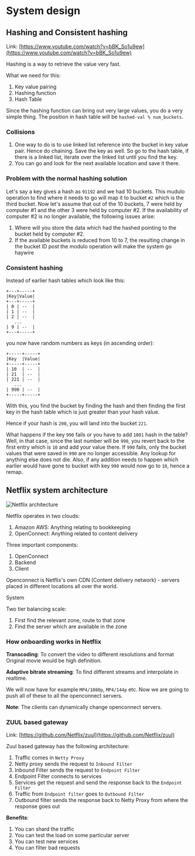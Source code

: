 # System design

## Hashing and Consistent hashing
Link: [https://www.youtube.com/watch?v=bBK_So1u9ew](https://www.youtube.com/watch?v=bBK_So1u9ew)

Hashing is a way to retrieve the value very fast.

What we need for this:
1. Key value pairing
2. Hashing function
3. Hash Table

Since the hashing function can bring out very large values, you do a very simple thing.
The position in hash table will be `hashed-val % num_buckets`.

### Collisions
1. One way to do is to use linked list reference into the bucket in key value pair. Hence do chaining. Save the key as well. So go to the hash table, if there is a linked list, iterate over the linked list until you find the key.
2. You can go and look for the next available location and save it there.

### Problem with the normal hashing solution
Let's say a key gives a hash as `91192` and we had 10 buckets. This mudulo operation to find where it needs to go will map it to bucket `#2` which is the third bucket.
Now let's assume that out of the 10  buckets, 7 were held by computer #1 and the other 3 were held by computer #2. If the availability of computer #2 is no longer available, the following issues arise:
1. Where will you store the data which had the hashed pointing to the bucket held by computer #2.
2. If the available buckets is reduced from 10 to 7, the resulting change in the bucket ID post the modulo operation will make the system go haywire

### Consistent hashing
Instead of earlier hash tables which look like this:
```
+---+-----+
|Key|Value|
+---+-----+
| 0 | --  |
| 1 | --  |
| 2 | --  |
   ...
| 9 | --  |
+---+-----+
```
you now have random numbers as keys (in ascending order):

```
+-----+-----+
|Key  |Value|
+-----+-----+
| 10  | --  |
| 21  | --  |
| 221 | --  |
   ...
| 990 | --  |
+-----+-----+
```
With this, you find the bucket by finding the hash and then finding the first key in the hash table which is just greater than your hash value.

Hence if your hash is `200`, you will land into the bucket `221`.

What happens if the key `990` fails or you have to add `1001` hash in the table? 
Well, in that case, since the last number will be `990`, you revert back to the first entry which is `10` and add your value there.
If `990` fails, only the bucket values that were saved in `990` are no longer accessible. Any lookup for anything else does not die. Also, if any addition needs to happen which earlier would have gone to bucket with key `990` would now go to `10`, hence a remap.

## Netflix system architecture
![Netflix architecture](images/netflix.jpg)

Netflix operates in two clouds:
1. Amazon AWS: Anything relating to bookkeeping
2. OpenConnect: Anything related to content delivery

Three important components:
1. OpenConnect 
2. Backend
3. Client

Openconnect is Netflix's own CDN (Content delivery network) - servers placed in different locations all over the world.

System

Two tier balancing scale:
1. First find the relevant zone, route to that zone
2. Find the server which are available in the zone

### How onboarding works in Netflix
**Transcoding**: To convert the video to different resolutions and format
Original movie would be high definition.

**Adaptive bitrate streaming**: To find different streams and interpolate in realtime.

We will now have for example `MP4/1080p`, `MP4/144p` etc.
Now we are going to push all of these to all the openconnect servers.

**Note**: The clients can dynamically change openconnect servers.

### ZUUL based gateway
Link: [https://github.com/Netflix/zuul](https://github.com/Netflix/zuul)

Zuul based gateway has the following architecture:
1. Traffic comes in `Netty Proxy`
2. Netty proxy sends the request to `Inbound Filter`
3. Inbound Filter sends the request to `Endpoint Filter`
4. Endpoint Filter connects to services
5. Services get the request and send the response back to the `Endpoint Filter`
6. Traffic from `Endpoint filter` goes to `Outbound Filter`
7. Outbound filter sends the response back to Netty Proxy from where the response goes out

**Benefits**:
1. You can shard the traffic
2. You can test the load on some particular server
3. You can test new services
4. You can filter bad requests


